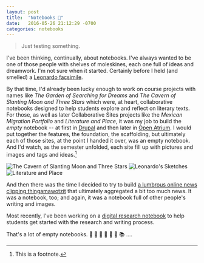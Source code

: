 ```yaml
---
layout: post
title:  "Notebooks 📓"
date:   2016-05-26 21:12:29 -0700
categories: notebooks
---
```


<blockquote>Just testing something.</blockquote>

I've been thinking, continually, about notebooks. I've always wanted to be one of those people with shelves of moleskines, each one full of ideas and dreamwork. I'm not sure when it started. Certainly before I held (and smelled) a [Leonardo facsimile](http://www.library.ucla.edu/arts/elmer-belt-library-vinciana).

By that time, I'd already been lucky enough to work on course projects with names like *The Garden of Searching for Dreams* and *The Cavern of Slanting Moon and Three Stars* which were, at heart, collaborative notebooks designed to help students explore and reflect on literary texts. For those, as well as later Collaborative Sites projects like the *Mexican Migration Portfolio* and *Literature and Place*, it was my job to build the *empty* notebook -- at first in [Drupal](http://drupal.org) and then later in [Open Atrium](http://www.openatrium.com/#!/). I would put together the features, the foundation, the scaffolding, but ultimately each of those sites, at the point I handed it over, was an empty notebook. And I'd watch, as the semester unfolded, each site fill up with pictures and images and tags and ideas.[^1]

<section id="photos3">
  <img src="https://www.evernote.com/l/AN9QgpF8jMJJ5aH-7MTDgY_l-OtSP8WTejUB/image.png" alt="The Cavern of Slanting Moon and Three Stars">
  <img src="http://blogs.library.ucla.edu/special/files/2011/11/Belt-Vinciana-bookplate-full-web-300x254.jpg" alt="Leonardo's Sketches">
  <img src="https://www.evernote.com/l/AN-9GZYQmhhFcKCY5oxfgxE0oxOSffGkGDsB/image.png" alt="Literature and Place">
</section>

And then there was the time I decided to try to build [a lumbrous online news clipping thingamawotzit](https://web.archive.org/web/20080703041339/http://newsobama.org/?) that ultimately aggregated a bit too much news. It was a notebook, too; and again, it was a notebook full of other people's writing and images.

Most recently, I've been working on a [digital research notebook](http://j.mp/my-notebook) to help students get started with the research and writing process.

That's a lot of empty notebooks. 📓 📕 📗 📘 📔 📒 📚  ....

[^1]: This is a footnote.

